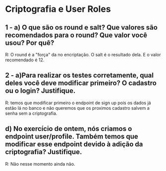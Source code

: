 # Criptografia e User Roles

## 1 - a)  O que são os round e salt? Que valores são recomendados para o round? Que valor você usou? Por quê?
R: O round é a "força" da no encriptação. O salt é o resultado dela. E o valor recomendado é 12.

## 2 - a)Para realizar os testes corretamente, qual deles você deve modificar primeiro? O cadastro ou o login? Justifique.
R: temos que modificar primeiro o endpoint de sign up pois os dados já estão lá no banco e não queremos que os proximos cadastro salvem a senha sem a criptografia.

## d)  No exercício de ontem, nós criamos o endpoint user/profile. Também temos que modificar esse endpoint devido à adição da criptografia? Justifique.
R: Não nesse momento ainda não.